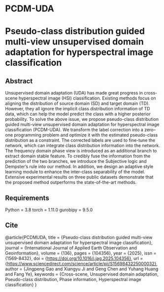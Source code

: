 # PCDM-UDA
Pseudo-class distribution guided multi-view unsupervised domain adaptation for hyperspectral image classification
===
Abstract
---
Unsupervised domain adaptation (UDA) has made great progress in cross-scene hyperspectral image (HSI) classification. Existing methods focus on aligning the distribution of source domain (SD) and target domain (TD). However, they all ignore the implicit class distribution information of TD data, which can help the model predict the class with a higher posterior probability. To solve the above issue, we propose pseudo-class distribution guided multi-view unsupervised domain adaptation for hyperspectral image classification (PCDM-UDA). We transform the label correction into a zero–one programming problem and optimize it with the estimated pseudo-class distribution as a constraint. The corrected labels are used to fine-tune the network, which can integrate class distribution information into the network. The frequency domain phase view is introduced as an additional branch to extract domain stable feature. To credibly fuse the information from the prediction of the two branches, we introduce the Subjective logic and Dempster’s rule into our method. In addition, we design an adaptive style learning module to enhance the inter-class separability of the model. Extensive experimental results on three public datasets demonstrate that the proposed method outperforms the state-of-the-art methods.

Requirements
---
Python = 3.8
torch = 1.11.0
gurobipy = 9.5.0

Cite
---
@article{PCDMUDA,
title = {Pseudo-class distribution guided multi-view unsupervised domain adaptation for hyperspectral image classification},
journal = {International Journal of Applied Earth Observation and Geoinformation},
volume = {136},
pages = {104356},
year = {2025},
issn = {1569-8432},
doi = {https://doi.org/10.1016/j.jag.2025.104356},
url = {https://www.sciencedirect.com/science/article/pii/S1569843225000032},
author = {Jingpeng Gao and Xiangyu Ji and Geng Chen and Yuhang Huang and Fang Ye},
keywords = {Cross-scene, Unsupervised domain adaptation, Pseudo-class distribution, Phase information, Hyperspectral image classification}
}
